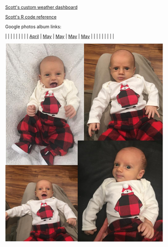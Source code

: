 [Scott's custom weather dashboard](docs/SRM_weather7.html)

[Scott's R code reference](docs/SRM_code.html)

Google photos album links:

|    |    |    |   |   |   |
|   | [April](https://photos.app.goo.gl/6VsoFErA5ABAhpYe9)  |   [May](https://photos.app.goo.gl/ru4sv9hsiUfS3ew47) | [May](https://photos.app.goo.gl/ru4sv9hsiUfS3ew47) | [May](https://photos.app.goo.gl/ru4sv9hsiUfS3ew47) | [May](https://photos.app.goo.gl/ru4sv9hsiUfS3ew47) |    |
|   |   |   |   |   |   |

![](images/xmas_4_50778903923_o.jpg)

